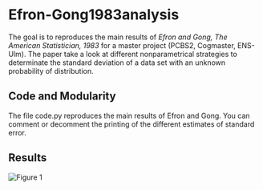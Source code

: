 # Efron-Gong1983analysis
The goal is to reproduces the main results of _Efron and Gong, The American Statistician, 1983_ for a master project (PCBS2, Cogmaster, ENS-Ulm).
The paper take a look at different nonparametrical strategies to determinate the standard deviation of a data set with an unknown probability of distribution.

## Code and Modularity
The file code.py reproduces the main results of Efron and Gong. You can comment or decomment the printing of the different estimates of standard error. 

## Results
![Figure 1](C:\Users\Bob\Efron-Gong1983analysis/Figure_1.png)
